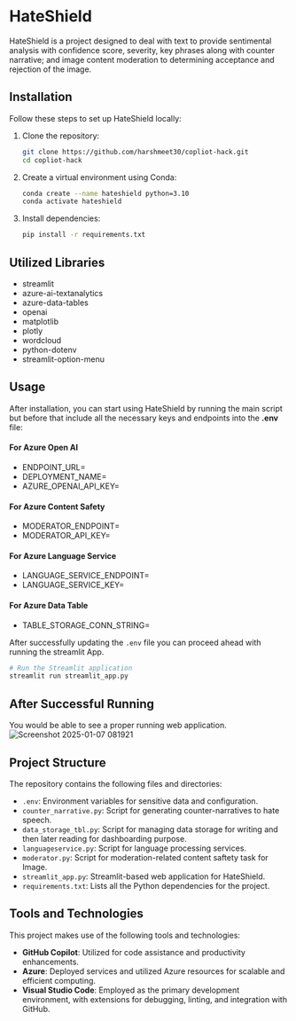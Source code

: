 # HateShield
HateShield is a project designed to deal with text to provide sentimental analysis with confidence score, severity, key phrases along with counter narrative; and image content moderation to determining acceptance and rejection of the image.


## Installation

Follow these steps to set up HateShield locally:

1. Clone the repository:

   ```bash
   git clone https://github.com/harshmeet30/copliot-hack.git
   cd copliot-hack
   ```

2. Create a virtual environment using Conda:

   ```bash
   conda create --name hateshield python=3.10
   conda activate hateshield
   ```

3. Install dependencies:

   ```bash
   pip install -r requirements.txt
   ```

## Utilized Libraries
- streamlit
- azure-ai-textanalytics
- azure-data-tables
- openai
- matplotlib
- plotly
- wordcloud
- python-dotenv
- streamlit-option-menu


## Usage

After installation, you can start using HateShield by running the main script but before that include all the necessary keys and endpoints into the **.env** file:

#### For Azure Open AI
- ENDPOINT_URL=
- DEPLOYMENT_NAME=
- AZURE_OPENAI_API_KEY=

#### For Azure Content Safety
- MODERATOR_ENDPOINT=
- MODERATOR_API_KEY=

#### For Azure Language Service
- LANGUAGE_SERVICE_ENDPOINT=
- LANGUAGE_SERVICE_KEY=

#### For Azure Data Table
- TABLE_STORAGE_CONN_STRING=


After successfully updating the `.env` file you can proceed ahead with running the streamlit App.

```bash
# Run the Streamlit application
streamlit run streamlit_app.py
```

## After Successful Running 
You would be able to see a proper running web application.
![Screenshot 2025-01-07 081921](https://github.com/user-attachments/assets/bdb7707e-408a-4113-ae4e-10efba568179)


## Project Structure

The repository contains the following files and directories:

- `.env`: Environment variables for sensitive data and configuration.
- `counter_narrative.py`: Script for generating counter-narratives to hate speech.
- `data_storage_tbl.py`: Script for managing data storage for writing and then later reading for dashboarding purpose.
- `languageservice.py`: Script for language processing services.
- `moderator.py`: Script for moderation-related content saftety task for Image.
- `streamlit_app.py`: Streamlit-based web application for HateShield.
- `requirements.txt`: Lists all the Python dependencies for the project.


## Tools and Technologies

This project makes use of the following tools and technologies:

- **GitHub Copilot**: Utilized for code assistance and productivity enhancements.
- **Azure**: Deployed services and utilized Azure resources for scalable and efficient computing.
- **Visual Studio Code**: Employed as the primary development environment, with extensions for debugging, linting, and integration with GitHub.

